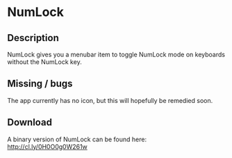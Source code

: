 # NumLock

## Description

NumLock gives you a menubar item to toggle NumLock mode on keyboards without the NumLock key.

## Missing / bugs

The app currently has no icon, but this will hopefully be remedied soon.

## Download

A binary version of NumLock can be found here: http://cl.ly/0H0O0g0W261w